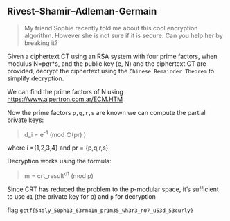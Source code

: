 ## Rivest–Shamir–Adleman-Germain

> My friend Sophie recently told me about this cool encryption algorithm. However she is not sure if it is secure. Can
> you help her by breaking it?

Given a ciphertext CT using an RSA system with four prime factors,
when modulus N=p*q*r*s, and the public key (e, N) and the ciphertext CT
are provided, decrypt the ciphertext using the `Chinese Remainder Theorem`
to simplify decryption.

We can find the prime factors of N using
https://www.alpertron.com.ar/ECM.HTM

Now the prime factors `p,q,r,s` are known
we can compute the partial private keys:

> d_i = e<sup>-1</sup> (mod &Phi;(pr) )

where i ={1,2,3,4} and pr = {p,q,r,s}

Decryption works using the formula:
> m = crt_result<sup>d1</sup> (mod p)

Since CRT has reduced the problem to the
p-modular space, it’s sufficient to use
`d1` (the private key for p) and `p` for decryption

flag `gctf{54dly_50ph13_63rm41n_pr1m35_wh3r3_n07_u53d_53curly}`